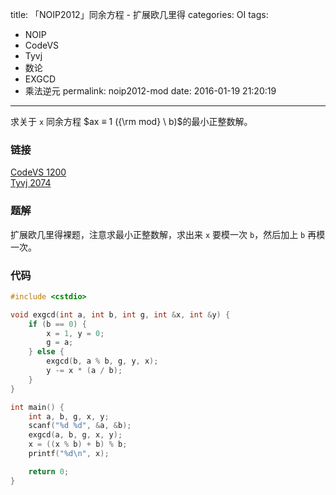 title: 「NOIP2012」同余方程 - 扩展欧几里得
categories: OI
tags: 
  - NOIP
  - CodeVS
  - Tyvj
  - 数论
  - EXGCD
  - 乘法逆元
permalink: noip2012-mod
date: 2016-01-19 21:20:19
---

求关于 `x` 同余方程 $ax ≡ 1 ({\rm mod} \ b)$的最小正整数解。 

<!-- more -->

### 链接
[CodeVS 1200](http://codevs.cn/problem/1200/)  
[Tyvj 2074](http://tyvj.cn/p/2074)

### 题解
扩展欧几里得裸题，注意求最小正整数解，求出来 `x` 要模一次 `b`，然后加上 `b` 再模一次。

### 代码
```cpp
#include <cstdio>

void exgcd(int a, int b, int g, int &x, int &y) {
	if (b == 0) {
		x = 1, y = 0;
		g = a;
	} else {
		exgcd(b, a % b, g, y, x);
		y -= x * (a / b);
	}
}

int main() {
	int a, b, g, x, y;
	scanf("%d %d", &a, &b);
	exgcd(a, b, g, x, y);
	x = ((x % b) + b) % b;
	printf("%d\n", x);

	return 0;
}
```
